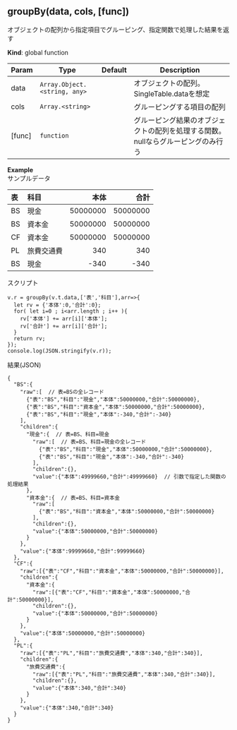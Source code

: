 <a name="groupBy"></a>

## groupBy(data, cols, [func])
オブジェクトの配列から指定項目でグルーピング、指定関数で処理した結果を返す

**Kind**: global function  

| Param | Type | Default | Description |
| --- | --- | --- | --- |
| data | <code>Array.Object.&lt;string, any&gt;</code> |  | オブジェクトの配列。SingleTable.dataを想定 |
| cols | <code>Array.&lt;string&gt;</code> |  | グルーピングする項目の配列 |
| [func] | <code>function</code> | <code></code> | グルーピング結果のオブジェクトの配列を処理する関数。nullならグルーピングのみ行う |

**Example**  
サンプルデータ

表 | 科目 | 本体 | 合計
:-- | :-- | --: | --:
BS | 現金 | 50000000 | 50000000
BS | 資本金 | 50000000 | 50000000
CF | 資本金 | 50000000 | 50000000
PL | 旅費交通費 | 340 | 340
BS | 現金 | -340 | -340

スクリプト

```
v.r = groupBy(v.t.data,['表','科目'],arr=>{
  let rv = {'本体':0,'合計':0};
  for( let i=0 ; i<arr.length ; i++ ){
    rv['本体'] += arr[i]['本体'];
    rv['合計'] += arr[i]['合計'];
  }
  return rv;
});
console.log(JSON.stringify(v.r));
```

結果(JSON)

```
{
  "BS":{
    "raw":[  // 表=BSの全レコード
      {"表":"BS","科目":"現金","本体":50000000,"合計":50000000},
      {"表":"BS","科目":"資本金","本体":50000000,"合計":50000000},
      {"表":"BS","科目":"現金","本体":-340,"合計":-340}
    ],
    "children":{
      "現金":{  // 表=BS、科目=現金
        "raw":[  // 表=BS、科目=現金の全レコード
          {"表":"BS","科目":"現金","本体":50000000,"合計":50000000},
          {"表":"BS","科目":"現金","本体":-340,"合計":-340}
        ],
        "children":{},
        "value":{"本体":49999660,"合計":49999660}  // 引数で指定した関数の処理結果
      },
      "資本金":{  // 表=BS、科目=資本金
        "raw":[
          {"表":"BS","科目":"資本金","本体":50000000,"合計":50000000}
        ],
        "children":{},
        "value":{"本体":50000000,"合計":50000000}
      }
    },
    "value":{"本体":99999660,"合計":99999660}
  },
  "CF":{
    "raw":[{"表":"CF","科目":"資本金","本体":50000000,"合計":50000000}],
    "children":{
      "資本金":{
        "raw":[{"表":"CF","科目":"資本金","本体":50000000,"合計":50000000}],
        "children":{},
        "value":{"本体":50000000,"合計":50000000}
      }
    },
    "value":{"本体":50000000,"合計":50000000}
  },
  "PL":{
    "raw":[{"表":"PL","科目":"旅費交通費","本体":340,"合計":340}],
    "children":{
      "旅費交通費":{
        "raw":[{"表":"PL","科目":"旅費交通費","本体":340,"合計":340}],
        "children":{},
        "value":{"本体":340,"合計":340}
      }
    },
    "value":{"本体":340,"合計":340}
  }
}
```
